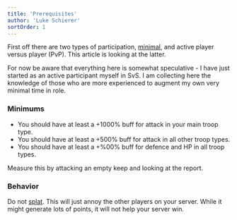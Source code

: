 ```yaml
---
title: 'Prerequisites'
author: 'Luke Schierer'
sortOrder: 1
---
```


First off there are two types of participation, [minimal][], and active player
versus player (PvP).  This article is looking at the latter.

[minimal]: <minimal>

For now be aware that everything here is somewhat speculative - I have just started
as an active participant myself in SvS.  I am collecting here the knowledge of those
who are more experienced to augment my own very minimal time in role.

### Minimums

* You should have at least a +1000% buff for attack in your main troop type. 
* You should have at least a +500% buff for attack in all other troop types.
* You should have at least a +%00% buff for defence and HP in all troop types.

Measure this by attacking an empty keep and looking at the report. 

### Behavior

Do not [splat][].  This will just annoy the other players on your server. While
it might generate lots of points, it will not help your server win. 

[splat]: <../reference/glossary#spat>
